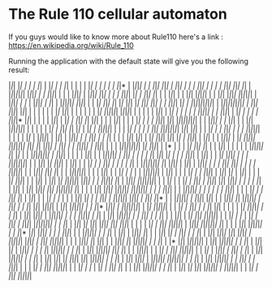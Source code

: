 # The Rule 110 cellular automaton
If you guys would like to know more about Rule110 here's a link : https://en.wikipedia.org/wiki/Rule_110

Running the application with the default state will give you the following result: 

|*|*| |*| | | | |*| | |*| | | |*| | | | | |*| | | | | | |*|*
| |*|*|*| | | |*|*| |*|*| | |*|*| | | | |*|*| | | | | |*|*| 
|*|*| |*| | |*|*|*|*|*|*| |*|*|*| | | |*|*|*| | | | |*|*|*|*
| |*|*|*| |*|*| | | | |*|*|*| |*| | |*|*| |*| | | |*|*| | | 
|*|*| |*|*|*|*| | | |*|*| |*|*|*| |*|*|*|*|*| | |*|*|*| | |*
| |*|*|*| | |*| | |*|*|*|*|*| |*|*|*| | | |*| |*|*| |*| |*|*
|*|*| |*| |*|*| |*|*| | | |*|*|*| |*| | |*|*|*|*|*|*|*|*|*| 
| |*|*|*|*|*|*|*|*|*| | |*|*| |*|*|*| |*|*| | | | | | | |*|*
|*|*| | | | | | | |*| |*|*|*|*|*| |*|*|*|*| | | | | | |*|*| 
| |*| | | | | | |*|*|*|*| | | |*|*|*| | |*| | | | | |*|*|*|*
|*|*| | | | | |*|*| | |*| | |*|*| |*| |*|*| | | | |*|*| | | 
| |*| | | | |*|*|*| |*|*| |*|*|*|*|*|*|*|*| | | |*|*|*| | |*
|*|*| | | |*|*| |*|*|*|*|*|*| | | | | | |*| | |*|*| |*| |*|*
| |*| | |*|*|*|*|*| | | | |*| | | | | |*|*| |*|*|*|*|*|*|*| 
|*|*| |*|*| | | |*| | | |*|*| | | | |*|*|*|*|*| | | | | |*|*
| |*|*|*|*| | |*|*| | |*|*|*| | | |*|*| | | |*| | | | |*|*| 
|*|*| | |*| |*|*|*| |*|*| |*| | |*|*|*| | |*|*| | | |*|*|*|*
| |*| |*|*|*|*| |*|*|*|*|*|*| |*|*| |*| |*|*|*| | |*|*| | | 
|*|*|*|*| | |*|*|*| | | | |*|*|*|*|*|*|*|*| |*| |*|*|*| | |*
| | | |*| |*|*| |*| | | |*|*| | | | | | |*|*|*|*|*| |*| |*|*
| | |*|*|*|*|*|*|*| | |*|*|*| | | | | |*|*| | | |*|*|*|*|*| 
| |*|*| | | | | |*| |*|*| |*| | | | |*|*|*| | |*|*| | | |*|*
|*|*|*| | | | |*|*|*|*|*|*|*| | | |*|*| |*| |*|*|*| | |*|*| 
| | |*| | | |*|*| | | | | |*| | |*|*|*|*|*|*|*| |*| |*|*|*|*
| |*|*| | |*|*|*| | | | |*|*| |*|*| | | | | |*|*|*|*|*| | | 
|*|*|*| |*|*| |*| | | |*|*|*|*|*|*| | | | |*|*| | | |*| | |*
| | |*|*|*|*|*|*| | |*|*| | | | |*| | | |*|*|*| | |*|*| |*|*
| |*|*| | | | |*| |*|*|*| | | |*|*| | |*|*| |*| |*|*|*|*|*| 
|*|*|*| | | |*|*|*|*| |*| | |*|*|*| |*|*|*|*|*|*|*| | | |*|*
| | |*| | |*|*| | |*|*|*| |*|*| |*|*|*| | | | | |*| | |*|*| 
| |*|*| |*|*|*| |*|*| |*|*|*|*|*|*| |*| | | | |*|*| |*|*|*|*
|*|*|*|*|*| |*|*|*|*|*|*| | | | |*|*|*| | | |*|*|*|*|*| | | 
| | | | |*|*|*| | | | |*| | | |*|*| |*| | |*|*| | | |*| | |*
| | | |*|*| |*| | | |*|*| | |*|*|*|*|*| |*|*|*| | |*|*| |*|*
| | |*|*|*|*|*| | |*|*|*| |*|*| | | |*|*|*| |*| |*|*|*|*|*| 
| |*|*| | | |*| |*|*| |*|*|*|*| | |*|*| |*|*|*|*|*| | | |*|*
|*|*|*| | |*|*|*|*|*|*|*| | |*| |*|*|*|*|*| | | |*| | |*|*| 
| | |*| |*|*| | | | | |*| |*|*|*|*| | | |*| | |*|*| |*|*|*|*
| |*|*|*|*|*| | | | |*|*|*|*| | |*| | |*|*| |*|*|*|*|*| | | 
|*|*| | | |*| | | |*|*| | |*| |*|*| |*|*|*|*|*| | | |*| | |*
| |*| | |*|*| | |*|*|*| |*|*|*|*|*|*|*| | | |*| | |*|*| |*|*
|*|*| |*|*|*| |*|*| |*|*|*| | | | | |*| | |*|*| |*|*|*|*|*| 
| |*|*|*| |*|*|*|*|*|*| |*| | | | |*|*| |*|*|*|*|*| | | |*|*
|*|*| |*|*|*| | | | |*|*|*| | | |*|*|*|*|*| | | |*| | |*|*| 
| |*|*|*| |*| | | |*|*| |*| | |*|*| | | |*| | |*|*| |*|*|*|*
|*|*| |*|*|*| | |*|*|*|*|*| |*|*|*| | |*|*| |*|*|*|*|*| | | 
| |*|*|*| |*| |*|*| | | |*|*|*| |*| |*|*|*|*|*| | | |*| | |*
|*|*| |*|*|*|*|*|*| | |*|*| |*|*|*|*|*| | | |*| | |*|*| |*|*
| |*|*|*| | | | |*| |*|*|*|*|*| | | |*| | |*|*| |*|*|*|*|*| 
|*|*| |*| | | |*|*|*|*| | | |*| | |*|*| |*|*|*|*|*| | | |*|*
| |*|*|*| | |*|*| | |*| | |*|*| |*|*|*|*|*| | | |*| | |*|*| 
|*|*| |*| |*|*|*| |*|*| |*|*|*|*|*| | | |*| | |*|*| |*|*|*|*
| |*|*|*|*|*| |*|*|*|*|*|*| | | |*| | |*|*| |*|*|*|*|*| | | 
|*|*| | | |*|*|*| | | | |*| | |*|*| |*|*|*|*|*| | | |*| | |*
| |*| | |*|*| |*| | | |*|*| |*|*|*|*|*| | | |*| | |*|*| |*|*
|*|*| |*|*|*|*|*| | |*|*|*|*|*| | | |*| | |*|*| |*|*|*|*|*| 


